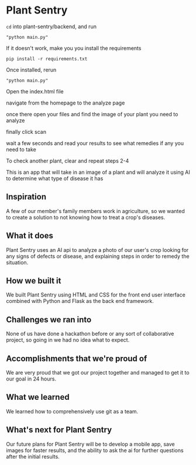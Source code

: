 # Plant Sentry

`cd` into plant-sentry/backend, and run 

`"python main.py"`

If it doesn't work, make you you install the requirements

`pip install -r requirements.txt`

Once installed, rerun

`"python main.py"`

Open the index.html file


navigate from the homepage to the analyze page


once there open your files and find the image of your plant you need to analyze


finally click scan


wait a few seconds and read your results to see what remedies if any you need to take


To check another plant, clear and repeat steps 2-4


This is an app that will take in an image of a plant and will analyze it using AI to determine what type of disease it has


## Inspiration
A few of our member's family members work in agriculture, so we wanted to create a solution to not knowing how to treat a crop's diseases.
## What it does
Plant Sentry uses an AI api to analyze a photo of our user's crop looking for any signs of defects or disease, and explaining steps in order to remedy the situation.
## How we built it
We built Plant Sentry using HTML and CSS for the front end user interface combined with Python and Flask as the back end framework.
## Challenges we ran into
None of us have done a hackathon before or any sort of collaborative project, so going in we had no idea what to expect.
## Accomplishments that we're proud of
We are very proud that we got our project together and managed to get it to our goal in 24 hours.
## What we learned
We learned how to comprehensively use git as a team.
## What's next for Plant Sentry
Our future plans for Plant Sentry will be to develop a mobile app, save images for faster results, and the ability to ask the ai for further questions after the initial results.

